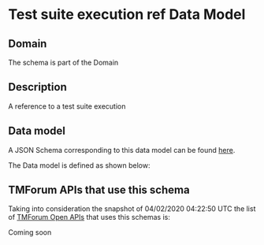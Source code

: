 # Test suite execution ref Data Model

## Domain

The  schema is part of the  Domain

## Description

A reference to a test suite execution

## Data model

A JSON Schema corresponding to this data model can be found
[here](https://github.com/tmforum-rand/schemas/blob/candidates/Common/TestSuiteExecutionRef.schema.json).

The Data model is defined as shown below:




## TMForum APIs that use this schema

Taking into consideration the snapshot of 04/02/2020 04:22:50 UTC the list of [TMForum Open APIs](https://www.tmforum.org/open-apis/) that uses this schemas is:

Coming soon